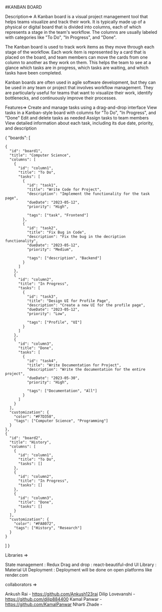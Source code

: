 #KANBAN BOARD

Description=>
A Kanban board is a visual project management tool that helps teams visualize and track their work. It is typically made up of a physical or digital board that is divided into columns, each of which represents a stage in the team's workflow. The columns are usually labeled with categories like "To Do", "In Progress", and "Done".

The Kanban board is used to track work items as they move through each stage of the workflow. Each work item is represented by a card that is placed on the board, and team members can move the cards from one column to another as they work on them. This helps the team to see at a glance which tasks are in progress, which tasks are waiting, and which tasks have been completed.

Kanban boards are often used in agile software development, but they can be used in any team or project that involves workflow management. They are particularly useful for teams that want to visualize their work, identify bottlenecks, and continuously improve their processes.

Features=>
Create and manage tasks using a drag-and-drop interface
View tasks in a Kanban-style board with columns for "To Do", "In Progress", and "Done"
Edit and delete tasks as needed
Assign tasks to team members
View detailed information about each task, including its due date, priority, and description


{
  "boards": [
  
  
    {
      "id": "board1",
      "title": "Computer Science",
      "columns": [
        {
          "id": "column1",
          "title": "To Do",
          "tasks": [
            {
              "id": "task1",
              "title": "Write Code for Project",
              "description": "Implement the functionality for the task page",
              "dueDate": "2023-05-12",
              "priority": "High",
             
              "tags": ["task", "Frontend"]
            },
            {
              "id": "task2",
              "title": "Fix Bug in Code",
              "description": "Fix the bug in the decription functionality",
              "dueDate": "2023-05-12",
              "priority": "Medium",
              
              "tags": ["description", "Backend"]
            }
          ]
        },
        {
          "id": "column2",
          "title": "In Progress",
          "tasks": [
            {
              "id": "task3",
              "title": "Design UI for Profile Page",
              "description": "Create a new UI for the profile page",
              "dueDate": "2023-05-12",
              "priority": "Low",
           
              "tags": ["Profile", "UI"]
            }
          ]
        },
        {
          "id": "column3",
          "title": "Done",
          "tasks": [
            {
              "id": "task4",
              "title": "Write Documentation for Project",
              "description": "Write the documentation for the entire project",
              "dueDate": "2023-05-30",
              "priority": "High",
             
              "tags": ["Documentation", "All"]
            }
          ]
        }
      ],
      "customization": {
        "color": "#F7D358",
        "tags": ["Computer Science", "Programming"]
      }
    },
    {
      "id": "board2",
      "title": "History",
      "columns": [
        {
          "id": "column1",
          "title": "To Do",
          "tasks": []
        },
        {
          "id": "column2",
          "title": "In Progress",
          "tasks": []
        },
        {
          "id": "column3",
          "title": "Done",
          "tasks": []
        }
      ],
      "customization": {
        "color": "#FA8072",
        "tags": ["History", "Research"]
      }
    }
  ]
}


Libraries =>

State management : Redux
Drag and drop : react-beautiful-dnd
UI Library : Material UI
Deployment : Deployment will be done on open platforms like render.com


collaborators =>

Ankush Rai - https://github.com/Ankush123rai
Dilip Lovevanshi - https://github.com/dilip884400
Kamal Panwar - https://github.com/KamalPanwar
Nharti Zhade - 
